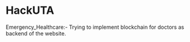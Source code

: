 # HackUTA
Emergency_Healthcare:-
Trying to implement blockchain for doctors as backend of the website.

